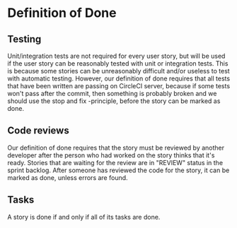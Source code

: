 <h1>Definition of Done</h1>

<h2>Testing</h2>

Unit/integration tests are not required for every user story, but will be used if the user story can be reasonably tested with
unit or integration tests. This is because some stories can be unreasonably difficult and/or useless to test with automatic
testing. However, our definition of done requires that all tests that have been written are passing on CircleCI server, because
if some tests won't pass after the commit, then something is probably broken and we should use the stop and fix -principle, 
before the story can be marked as done.

<h2>Code reviews</h2>

Our definition of done requires that the story must be reviewed by another developer after the person who had worked on the 
story thinks that it's ready. Stories that are waiting for the review are in "REVIEW" status in the sprint backlog. After
someone has reviewed the code for the story, it can be marked as done, unless errors are found.

<h2>Tasks</h2>

A story is done if and only if all of its tasks are done.
